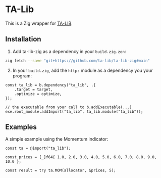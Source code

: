 # TA-Lib

This is a Zig wrapper for [TA-LIB](http://ta-lib.org).

## Installation

1) Add ta-lib-zig as a dependency in your `build.zig.zon`:

```bash
zig fetch --save "git+https://github.com/ta-lib/ta-lib-zig#main"
```

2) In your `build.zig`, add the `httpz` module as a dependency you your program:

```zig
const ta_lib = b.dependency("ta_lib", .{
    .target = target,
    .optimize = optimize,
});

// the executable from your call to b.addExecutable(...)
exe.root_module.addImport("ta_lib", ta_lib.module("ta_lib"));
```
## Examples

A simple example using the Momentum indicator:

```zig
const ta = @import("ta_lib");

const prices = [_]f64{ 1.0, 2.0, 3.0, 4.0, 5.0, 6.0, 7.0, 8.0, 9.0, 10.0 };

const result = try ta.MOM(allocator, &prices, 5);
```
